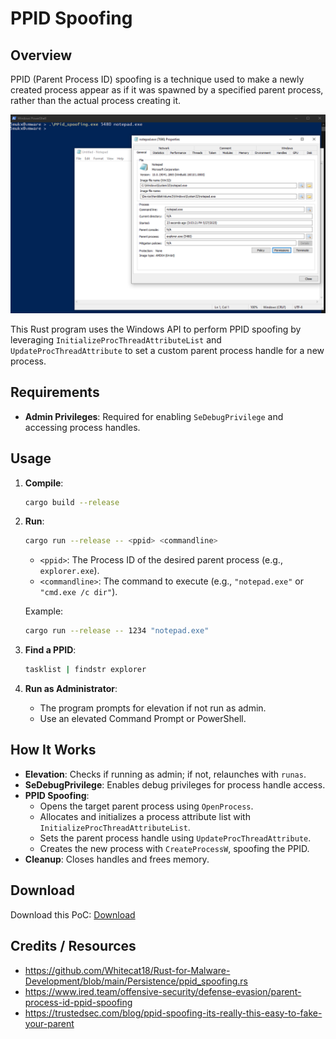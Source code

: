 # PPID Spoofing

## Overview

PPID (Parent Process ID) spoofing is a technique used to make a newly created process appear as if it was spawned by a specified parent process, rather than the actual process creating it.

![PoC_Image](./image.png)

This Rust program uses the Windows API to perform PPID spoofing by leveraging `InitializeProcThreadAttributeList` and `UpdateProcThreadAttribute` to set a custom parent process handle for a new process.

## Requirements
- **Admin Privileges**: Required for enabling `SeDebugPrivilege` and accessing process handles.

## Usage
1. **Compile**:
   ```bash
   cargo build --release
   ```

2. **Run**:
   ```bash
   cargo run --release -- <ppid> <commandline>
   ```
   - `<ppid>`: The Process ID of the desired parent process (e.g., `explorer.exe`).
   - `<commandline>`: The command to execute (e.g., `"notepad.exe"` or `"cmd.exe /c dir"`).

   Example:
   ```bash
   cargo run --release -- 1234 "notepad.exe"
   ```

3. **Find a PPID**:
   ```bash
   tasklist | findstr explorer
   ```

4. **Run as Administrator**:
   - The program prompts for elevation if not run as admin.
   - Use an elevated Command Prompt or PowerShell.

## How It Works
- **Elevation**: Checks if running as admin; if not, relaunches with `runas`.
- **SeDebugPrivilege**: Enables debug privileges for process handle access.
- **PPID Spoofing**:
  - Opens the target parent process using `OpenProcess`.
  - Allocates and initializes a process attribute list with `InitializeProcThreadAttributeList`.
  - Sets the parent process handle using `UpdateProcThreadAttribute`.
  - Creates the new process with `CreateProcessW`, spoofing the PPID.
- **Cleanup**: Closes handles and frees memory.


## Download

Download this PoC: [Download](https://download.5mukx.site/#/home?url=https://github.com/Whitecat18/Rust-for-Malware-Development/tree/main/Persistence/PPid_spoofing)

## Credits / Resources

* https://github.com/Whitecat18/Rust-for-Malware-Development/blob/main/Persistence/ppid_spoofing.rs
* https://www.ired.team/offensive-security/defense-evasion/parent-process-id-ppid-spoofing
* https://trustedsec.com/blog/ppid-spoofing-its-really-this-easy-to-fake-your-parent

